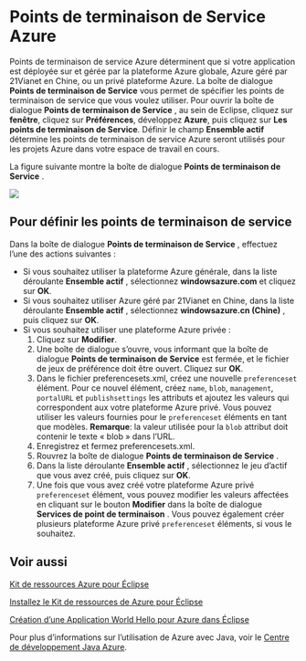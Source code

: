 <properties
    pageTitle="Points de terminaison de Service Azure"
    description="Décrit les paramètres de point de terminaison de Service Azure dans la boîte à outils Azure pour Eclipse."
    services=""
    documentationCenter="java"
    authors="rmcmurray"
    manager="wpickett"
    editor=""/>

<tags
    ms.service="multiple"
    ms.workload="na"
    ms.tgt_pltfrm="multiple"
    ms.devlang="Java"
    ms.topic="article"
    ms.date="08/11/2016" 
    ms.author="robmcm"/>

<!-- Legacy MSDN URL = https://msdn.microsoft.com/library/azure/dn268600.aspx -->

# <a name="azure-service-endpoints"></a>Points de terminaison de Service Azure #

Points de terminaison de service Azure déterminent que si votre application est déployée sur et gérée par la plateforme Azure globale, Azure géré par 21Vianet en Chine, ou un privé plateforme Azure. La boîte de dialogue **Points de terminaison de Service** vous permet de spécifier les points de terminaison de service que vous voulez utiliser. Pour ouvrir la boîte de dialogue **Points de terminaison de Service** , au sein de Eclipse, cliquez sur **fenêtre**, cliquez sur **Préférences**, développez **Azure**, puis cliquez sur **Les points de terminaison de Service**. Définir le champ **Ensemble actif** détermine les points de terminaison de service Azure seront utilisés pour les projets Azure dans votre espace de travail en cours.

La figure suivante montre la boîte de dialogue **Points de terminaison de Service** .

![][ic719493]

## <a name="to-set-the-service-endpoints"></a>Pour définir les points de terminaison de service ##

Dans la boîte de dialogue **Points de terminaison de Service** , effectuez l’une des actions suivantes :

* Si vous souhaitez utiliser la plateforme Azure générale, dans la liste déroulante **Ensemble actif** , sélectionnez **windowsazure.com** et cliquez sur **OK**.
* Si vous souhaitez utiliser Azure géré par 21Vianet en Chine, dans la liste déroulante **Ensemble actif** , sélectionnez **windowsazure.cn (Chine)** , puis cliquez sur **OK**.
* Si vous souhaitez utiliser une plateforme Azure privée :
    1. Cliquez sur **Modifier**.
    2. Une boîte de dialogue s’ouvre, vous informant que la boîte de dialogue **Points de terminaison de Service** est fermée, et le fichier de jeux de préférence doit être ouvert. Cliquez sur **OK**.
    3. Dans le fichier preferencesets.xml, créez une nouvelle `preferenceset` élément. Pour ce nouvel élément, créez `name`, `blob`, `management`, `portalURL` et `publishsettings` les attributs et ajoutez les valeurs qui correspondent aux votre plateforme Azure privé. Vous pouvez utiliser les valeurs fournies pour le `preferenceset` éléments en tant que modèles. **Remarque**: la valeur utilisée pour la `blob` attribut doit contenir le texte « blob » dans l’URL.
    4. Enregistrez et fermez preferencesets.xml.
    5. Rouvrez la boîte de dialogue **Points de terminaison de Service** .
    6. Dans la liste déroulante **Ensemble actif** , sélectionnez le jeu d’actif que vous avez créé, puis cliquez sur **OK**.
    7. Une fois que vous avez créé votre plateforme Azure privé `preferenceset` élément, vous pouvez modifier les valeurs affectées en cliquant sur le bouton **Modifier** dans la boîte de dialogue **Services de point de terminaison** . Vous pouvez également créer plusieurs plateforme Azure privé `preferenceset` éléments, si vous le souhaitez.

## <a name="see-also"></a>Voir aussi ##

[Kit de ressources Azure pour Éclipse][]

[Installez le Kit de ressources de Azure pour Éclipse][] 

[Création d’une Application World Hello pour Azure dans Éclipse][]

Pour plus d’informations sur l’utilisation de Azure avec Java, voir le [Centre de développement Java Azure][].

<!-- URL List -->

[Centre de développement Java Azure]: http://go.microsoft.com/fwlink/?LinkID=699547
[Kit de ressources Azure pour Éclipse]: http://go.microsoft.com/fwlink/?LinkID=699529
[Création d’une Application World Hello pour Azure dans Éclipse]: http://go.microsoft.com/fwlink/?LinkID=699533
[Installez le Kit de ressources de Azure pour Éclipse]: http://go.microsoft.com/fwlink/?LinkId=699546

<!-- IMG List -->

[ic719493]: ./media/azure-toolkit-for-eclipse-azure-service-endpoints/ic719493.png
